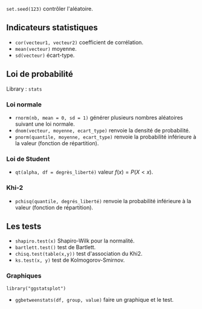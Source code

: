 `set.seed(123)` contrôler l'aléatoire.

## Indicateurs statistiques 

* `cor(vecteur1, vecteur2)` coefficient de corrélation.
* `mean(vecteur)` moyenne.
* `sd(vecteur)` écart-type.
## Loi de probabilité

Library : `stats`
### Loi normale

* `rnorm(nb, mean = 0, sd = 1)` générer plusieurs nombres aléatoires suivant une loi normale.
* `dnom(vecteur, moyenne, ecart_type)`  renvoie la densité de probabilité.
* `pnorm(quantile, moyenne, ecart_type)` renvoie la probabilité inférieure à la valeur (fonction de répartition).
### Loi de Student

* `qt(alpha, df = degrès_liberté)` valeur $f(x) = P(X \lt x)$.
### Khi-2

* `pchisq(quantile, degrés_liberté)` renvoie la probabilité inférieure à la valeur (fonction de répartition).
## Les tests

* `shapiro.test(x)` Shapiro-Wilk pour la normalité.
* `bartlett.test()` test de Bartlett.
* `chisq.test(table(x,y))` test d'association du Khi2.
* `ks.test(x, y)` test de Kolmogorov-Smirnov.
### Graphiques
`library("ggstatsplot")`
* `ggbetweenstats(df, group, value)` faire un graphique et le test.